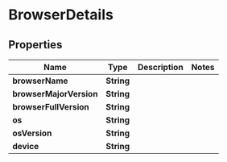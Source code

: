 

# BrowserDetails


## Properties

| Name | Type | Description | Notes |
|------------ | ------------- | ------------- | -------------|
|**browserName** | **String** |  |  |
|**browserMajorVersion** | **String** |  |  |
|**browserFullVersion** | **String** |  |  |
|**os** | **String** |  |  |
|**osVersion** | **String** |  |  |
|**device** | **String** |  |  |



